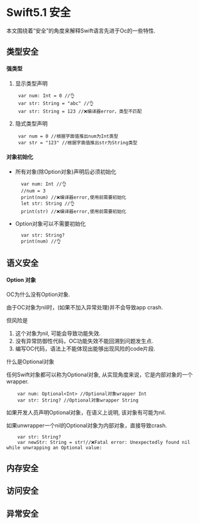 # Swift5.1 安全
本文围绕着“安全”的角度来解释Swift语言先进于Oc的一些特性.

## 类型安全
#### 强类型
1. 显示类型声明

        var num: Int = 0 //👌
        var str: String = "abc" //👌
        var str: String = 123 //❌编译器error，类型不匹配

2. 隐式类型声明

        var num = 0 //根据字面值推出num为Int类型
        var str = "123" //根据字面值推出str为String类型

#### 对象初始化

* 所有对象(除Option对象)声明后必须初始化

        var num: Int //👌
        //num = 3 
        print(num) //❌编译器error,使用前需要初始化
        let str: String //👌
        print(str) //❌编译器error,使用前需要初始化

* Option对象可以不需要初始化

        var str: String?
        print(num) //👌


## 语义安全
#### Option 对象
OC为什么没有Option对象.

由于OC对象为nil时，(如果不加入异常处理)并不会导致app crash. 

但风险是

1. 这个对象为nil, 可能会导致功能失效.
2. 没有异常防御性代码，OC功能失效不能回溯到问题发生点.
3. 编写OC代码，语法上不能体现出能够出现风险的code片段.

什么是Optional对象

任何Swift对象都可以称为Optional对象, 从实现角度来说，它是内部对象的一个wrapper.

        var num: Optional<Int> //Optional对象wrapper Int
        var str: String? //Optional对象wrapper String

如果开发人员声明Optional对象，在语义上说明, 该对象有可能为nil.

如果unwrapper一个nil的Optional对象为内部对象，直接导致crash.

        var str: String?
        var newStr: String = str!//❌Fatal error: Unexpectedly found nil while unwrapping an Optional value:

## 内存安全

## 访问安全

## 异常安全